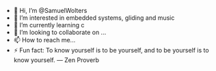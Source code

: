 - 👋 Hi, I’m @SamuelWolters
- 👀 I’m interested in embedded systems, gliding and music
- 🌱 I’m currently learning c
- 💞️ I’m looking to collaborate on ...
- 📫 How to reach me...
- ⚡ Fun fact: To know yourself is to be yourself, and to be yourself is to know yourself. — Zen Proverb

<!---
SamuelWolters/SamuelWolters is a ✨ special ✨ repository because its `README.md` (this file) appears on your GitHub profile.
You can click the Preview link to take a look at your changes.
--->
